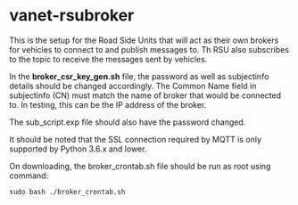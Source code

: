 # vanet-rsubroker

This is the setup for the Road Side Units that will act as their own brokers for vehicles to connect to and publish messages to. Th RSU also subscribes to the topic to receive the messages sent by vehicles.

In the **broker_csr_key_gen.sh** file, the password as well as subjectinfo details should be changed accordingly. The Common Name field in subjectinfo (CN) must match the name of broker that would be connected to. In testing, this can be the IP address of the broker.


The sub_script.exp file should also have the password changed.

It should be noted that the SSL connection required by MQTT is only supported by Python 3.6.x and lower.

On downloading, the broker_crontab.sh file should be run as root using command:

    sudo bash ./broker_crontab.sh